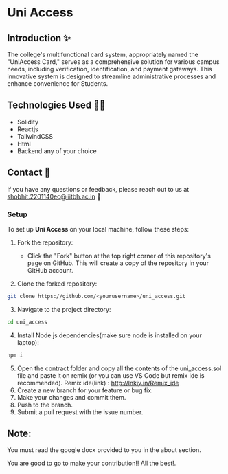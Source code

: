 # Uni Access

## Introduction ✨

The college's multifunctional card system, appropriately named the "UniAccess Card," serves as a comprehensive solution for various campus needs, including verification, identification, and payment gateways. This innovative system is designed to streamline administrative processes and enhance convenience for Students.

## Technologies Used 🧑‍💻

- Solidity
- Reactjs
- TailwindCSS
- Html
- Backend any of your choice

## Contact 📱

If you have any questions or feedback, please reach out to us at shobhit.2201140ec@iiitbh.ac.in  📧

### Setup

To set up **Uni Access** on your local machine, follow these steps:

1. Fork the repository:

   - Click the "Fork" button at the top right corner of this repository's page on GitHub. This will create a copy of the repository in your GitHub account.

2. Clone the forked repository:

```bash
git clone https://github.com/<yourusername>/uni_access.git
```

3. Navigate to the project directory:

```bash
cd uni_access
```

4. Install Node.js dependencies(make sure node is installed on your laptop):

```bash
npm i
```
5.  Open the contract folder and copy all the contents of the uni_access.sol file and paste it on remix (or you can use VS Code but  remix ide is recommended). Remix ide(link) : http://lnkiy.in/Remix_ide
6.  Create a new branch for your feature or bug fix.
7.  Make your changes and commit them.
8.  Push to the branch.
9.  Submit a pull request with the issue number.

## Note:
You must read the google docx provided to you in the about section. 

You are good to go to make your contribution!! All the best!.